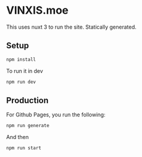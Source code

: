 # VINXIS.moe

This uses nuxt 3 to run the site. Statically generated.

## Setup

```bash
npm install
```

To run it in dev

```bash
npm run dev
```     

## Production

For Github Pages, you run the following:

```bash
npm run generate
```

And then
    
```bash
npm run start
```
